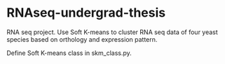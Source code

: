 # RNAseq-undergrad-thesis
RNA seq project. Use Soft K-means to cluster RNA seq data of four yeast species based on orthology and expression pattern.

Define Soft K-means class in skm_class.py.
